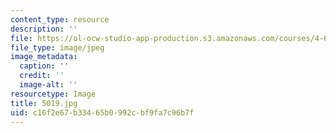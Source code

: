 ```yaml
---
content_type: resource
description: ''
file: https://ol-ocw-studio-app-production.s3.amazonaws.com/courses/4-614-religious-architecture-and-islamic-cultures-fall-2002/c16f2e67b33465b0992cbf9fa7c96b7f_5019.jpg
file_type: image/jpeg
image_metadata:
  caption: ''
  credit: ''
  image-alt: ''
resourcetype: Image
title: 5019.jpg
uid: c16f2e67-b334-65b0-992c-bf9fa7c96b7f
---
```

